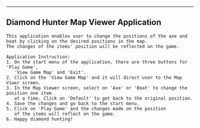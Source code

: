 --------------------------------------
Diamond Hunter Map Viewer Application
--------------------------------------

    This application enables user to change the positions of the axe and boat by clicking on the desired positions in the map.
    The changes of the items' position will be reflected on the game.

    Application Instruction:
    1. On the start menu of the application, there are three buttons for 'Play Game',
       'View Game Map' and 'Exit'.
    2. Click on the 'View Game Map' and it will direct user to the Map Viwer screen.
    3. In the Map Viewer screen, select on 'Axe' or 'Boat' to change the position one item
       at a time. Click on 'Default' to get back to the original position.
    4. Save the changes and go back to the start menu.
    5. Click on 'Play Game' and the changes made on the position
       of the items will reflect on the game.
    6. Happy diamond hunting!
